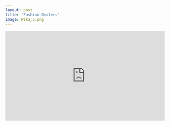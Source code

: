 ```yaml
---
layout: post
title: "Fashion Dealers"
image: Wika_5.png
---
```


<div style="padding:56.25% 0 0 0;position:relative;"><iframe src="https://player.vimeo.com/video/802422949?h=db7255b2f9&amp;badge=0&amp;autopause=0&amp;player_id=0&amp;app_id=58479" frameborder="0" allow="autoplay; fullscreen; picture-in-picture" allowfullscreen style="position:absolute;top:0;left:0;width:100%;height:100%;" title="Estera and WikaANIMA1_FINAL"></iframe></div><script src="https://player.vimeo.com/api/player.js"></script>
